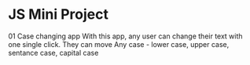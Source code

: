 # JS Mini Project

01 Case changing app
  With this app, any user can change their text with one single click. 
  They can move Any case - lower case, upper case, sentance case, capital case
